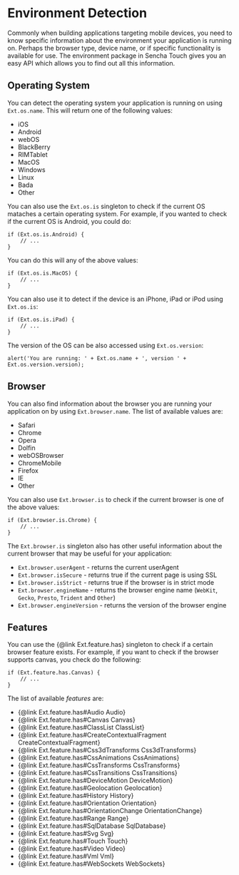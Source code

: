 # Environment Detection

Commonly when building applications targeting mobile devices, you need to know specific information about the environment your application is running on. Perhaps the browser type, device name, or if specific functionality is available for use. The environment package in Sencha Touch gives you an easy API which allows you to find out all this information.

## Operating System

You can detect the operating system your application is running on using `Ext.os.name`. This will return one of the following values:

- iOS
- Android
- webOS
- BlackBerry
- RIMTablet
- MacOS
- Windows
- Linux
- Bada
- Other

You can also use the `Ext.os.is` singleton to check if the current OS mataches a certain operating system. For example, if you wanted to check if the current OS is Android, you could do:

    if (Ext.os.is.Android) {
        // ...
    }

You can do this will any of the above values:

    if (Ext.os.is.MacOS) {
        // ...
    }

You can also use it to detect if the device is an iPhone, iPad or iPod using `Ext.os.is`:

    if (Ext.os.is.iPad) {
        // ...
    }

The version of the OS can be also accessed using `Ext.os.version`:

    alert('You are running: ' + Ext.os.name + ', version ' + Ext.os.version.version);

## Browser

You can also find information about the browser you are running your application on by using `Ext.browser.name`. The list of available values are:

- Safari
- Chrome
- Opera
- Dolfin
- webOSBrowser
- ChromeMobile
- Firefox
- IE
- Other

You can also use `Ext.browser.is` to check if the current browser is one of the above values:

    if (Ext.browser.is.Chrome) {
        // ...
    }

The `Ext.browser.is` singleton also has other useful information about the current browser that may be useful for your application:

- `Ext.browser.userAgent` - returns the current userAgent
- `Ext.browser.isSecure` - returns true if the current page is using SSL
- `Ext.browser.isStrict` - returns true if the browser is in strict mode
- `Ext.browser.engineName` - returns the browser engine name (`WebKit`, `Gecko`, `Presto`, `Trident` and `Other`)
- `Ext.browser.engineVersion` - returns the version of the browser engine

## Features

You can use the {@link Ext.feature.has} singleton to check if a certain browser feature exists. For example, if you want to check if the browser supports canvas, you check do the following:

    if (Ext.feature.has.Canvas) {
        // ...
    }

The list of available *features* are:

- {@link Ext.feature.has#Audio Audio}
- {@link Ext.feature.has#Canvas Canvas}
- {@link Ext.feature.has#ClassList ClassList}
- {@link Ext.feature.has#CreateContextualFragment CreateContextualFragment}
- {@link Ext.feature.has#Css3dTransforms Css3dTransforms}
- {@link Ext.feature.has#CssAnimations CssAnimations}
- {@link Ext.feature.has#CssTransforms CssTransforms}
- {@link Ext.feature.has#CssTransitions CssTransitions}
- {@link Ext.feature.has#DeviceMotion DeviceMotion}
- {@link Ext.feature.has#Geolocation Geolocation}
- {@link Ext.feature.has#History History}
- {@link Ext.feature.has#Orientation Orientation}
- {@link Ext.feature.has#OrientationChange OrientationChange}
- {@link Ext.feature.has#Range Range}
- {@link Ext.feature.has#SqlDatabase SqlDatabase}
- {@link Ext.feature.has#Svg Svg}
- {@link Ext.feature.has#Touch Touch}
- {@link Ext.feature.has#Video Video}
- {@link Ext.feature.has#Vml Vml}
- {@link Ext.feature.has#WebSockets WebSockets}
